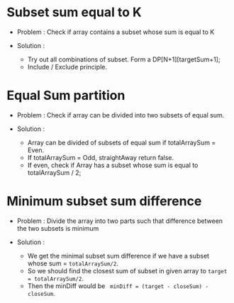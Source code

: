 # Subset sum equal to K

- Problem : Check if array contains a subset whose sum is equal to K

- Solution : 
    - Try out all combinations of subset. Form a DP[N+1][targetSum+1];
    - Include / Exclude principle.

# Equal Sum partition

- Problem : Check if array can be divided into two subsets of equal sum.

- Solution :
    - Array can be divided of subsets of equal sum if totalArraySum = Even. 
    - If totalArraySum = Odd, straightAway return false.
    - If even, check if Array has a subset whose sum is equal to totalArraySum / 2;

# Minimum subset sum difference

- Problem : Divide the array into two parts such that difference between the two
subsets is minimum

- Solution :
    - We get the minimal subset sum difference if we have a subset whose sum = ```totalArraySum/2```.
    - So we should find the closest sum of subset in given array to ```target = totalArraySum/2```.
    - Then the minDiff would be ``` minDiff = (target - closeSum) - closeSum```.


